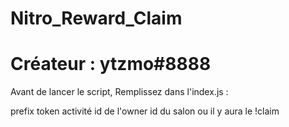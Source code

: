 # Nitro_Reward_Claim
# Créateur : ytzmo#8888


Avant de lancer le script, 
Remplissez dans l'index.js : 

prefix
token
activité
id de l'owner
id du salon ou il y aura le !claim
